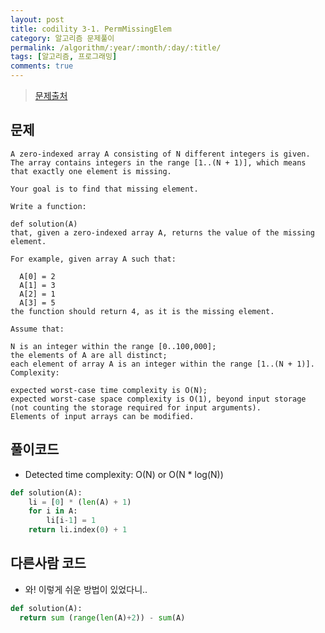 ```yaml
---
layout: post
title: codility 3-1. PermMissingElem
category: 알고리즘 문제풀이
permalink: /algorithm/:year/:month/:day/:title/
tags: [알고리즘, 프로그래밍]
comments: true
---
```


> [문제출처](https://codility.com/programmers/lessons/3-time_complexity/perm_missing_elem/)

## 문제

```
A zero-indexed array A consisting of N different integers is given. The array contains integers in the range [1..(N + 1)], which means that exactly one element is missing.

Your goal is to find that missing element.

Write a function:

def solution(A)
that, given a zero-indexed array A, returns the value of the missing element.

For example, given array A such that:

  A[0] = 2
  A[1] = 3
  A[2] = 1
  A[3] = 5
the function should return 4, as it is the missing element.

Assume that:

N is an integer within the range [0..100,000];
the elements of A are all distinct;
each element of array A is an integer within the range [1..(N + 1)].
Complexity:

expected worst-case time complexity is O(N);
expected worst-case space complexity is O(1), beyond input storage (not counting the storage required for input arguments).
Elements of input arrays can be modified.
```


## 풀이코드
- Detected time complexity: O(N) or O(N * log(N))

```python
def solution(A):
    li = [0] * (len(A) + 1)
    for i in A:
        li[i-1] = 1  
    return li.index(0) + 1
```

##  다른사람 코드
- 와! 이렇게 쉬운 방법이 있었다니..

```python
def solution(A):
  return sum (range(len(A)+2)) - sum(A)
```
